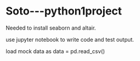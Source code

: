 # Soto---python1project

Needed to install seaborn and altair.

use jupyter notebook to write code and test output.

load mock data as data = pd.read_csv()
